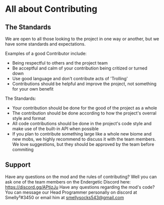 # All about Contributing

## The Standards

We are open to all those looking to the project in one way or another, but we have some standards and expectations.

Examples of a good Contributor include:

* Being respectful to others and the project team
* Be acceptful and calm of your contribution being critized or turned down
* Use good language and don't contribute acts of 'Trolling'
* Contributions should be helpful and improve the project, not something for your own benefit

The Standards:

* Your contribution should be done for the good of the project as a whole
* The contribution should be done according to how the project's overral style and format
* All code contributions should be done in the project's code style and make use of the built-in API when possible
* If you plan to contribute something large like a whole new biome and new mobs, we highly recommend to discuss it with the team members.
  We love suggestions, but they should be approved by the team before commiting
  
## Support

Have any questions on the mod and the rules of contributing? Well you can ask one of the team members on the Endergetic Discord here: https://discord.gg/APtjzJu
Have any questions regarding the mod's code? You can message our Head Programmer personally on discord at Smelly²#3450 or email him at smellysocks543@gmail.com
